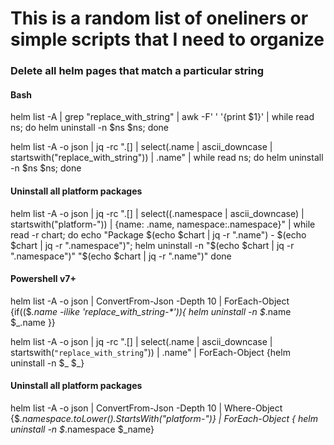 # This is a random list of oneliners or simple scripts that I need to organize

### Delete all helm pages that match a particular string

#### Bash
helm list -A | grep "replace_with_string" | awk -F' ' '{print $1}' | while read ns; do helm uninstall -n $ns $ns; done

helm list -A -o json | jq -rc ".[] | select(.name | ascii_downcase | startswith(\"replace_with_string\")) | .name" | while read ns; do helm uninstall -n $ns $ns; done

#### Uninstall all platform packages
helm list -A -o json | jq -rc ".[] | select((.namespace | ascii_downcase) | startswith(\"platform-\")) | {name: .name, namespace:.namespace}" | while read -r chart; do echo "Package $(echo $chart | jq -r ".name") - $(echo $chart | jq -r ".namespace")"; helm uninstall -n "$(echo $chart | jq -r ".namespace")" "$(echo $chart | jq -r ".name")"  done

#### Powershell v7+
helm list -A -o json | ConvertFrom-Json -Depth 10 | ForEach-Object {if(($_.name -ilike 'replace_with_string-*')){ helm uninstall -n $_.name $_.name }}

helm list -A -o json | jq -rc ".[] | select(.name | ascii_downcase | startswith(`"replace_with_string`")) | .name" | ForEach-Object {helm uninstall -n $_ $_}

#### Uninstall all platform packages
helm list -A -o json | ConvertFrom-Json -Depth 10 | Where-Object {$_.namespace.toLower().StartsWith("platform-")} | ForEach-Object { helm uninstall -n $_.namespace $_name}